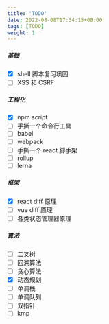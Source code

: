 ```yaml
---
title: 'TODO'
date: 2022-08-08T17:34:15+08:00
tags: [TODO]
weight: 1
---
```


##### 基础

- [x] shell 脚本复习巩固
- [ ] XSS 和 CSRF

##### 工程化

- [x] npm script
- [ ] 手撕一个命令行工具
- [ ] babel
- [ ] webpack
- [ ] 手撕一个 react 脚手架
- [ ] rollup
- [ ] lerna

##### 框架

- [x] react diff 原理
- [ ] vue diff 原理
- [ ] 各类状态管理器原理

##### 算法

- [ ] 二叉树
- [ ] 回溯算法
- [ ] 贪心算法
- [x] 动态规划
- [ ] 单调栈
- [ ] 单调队列
- [ ] 双指针
- [ ] kmp
